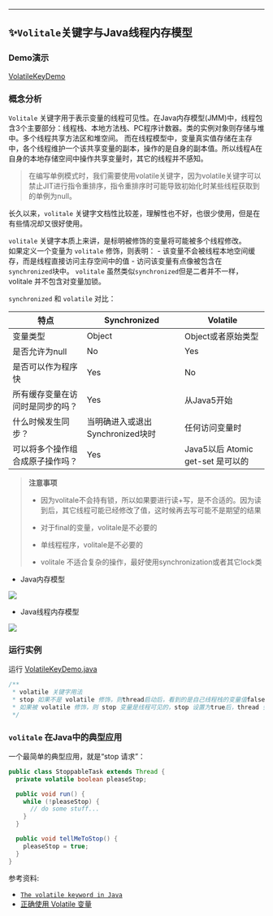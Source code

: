 


--------------------------------------------------------------------------------

## ✨```Volitale```关键字与Java线程内存模型

### Demo演示

[VolatileKeyDemo](https://github.com/Byron4j/fuckjava-thread-concurrency/blob/master/src/main/java/org/byron4j/fuckjavathreadconcurrency/volatiletest/VolatileKeyDemo.java)

### 概念分析

  ```Volitale``` 关键字用于表示变量的线程可见性。在Java内存模型(JMM)中，线程包含3个主要部分：线程栈、本地方法栈、PC程序计数器。类的实例对象则存储与堆中。多个线程共享方法区和堆空间。
而在线程模型中，变量真实值存储在主存中，各个线程维护一个该共享变量的副本，操作的是自身的副本值。所以线程A在自身的本地存储空间中操作共享变量时，其它的线程并不感知。

>在编写单例模式时，我们需要使用volatile关键字，因为volatile关键字可以禁止JIT进行指令重排序，指令重排序时可能导致初始化时某些线程获取到的单例为null。

  长久以来，```volitale``` 关键字文档性比较差，理解性也不好，也很少使用，但是在有些情况却又很好使用。
  
 ```volitale``` 关键字本质上来讲，是标明被修饰的变量将可能被多个线程修改。  
 如果定义一个变量为 ```volitale``` 修饰，则表明：
    - 该变量不会被线程本地空间缓存，而是线程直接访问主存空间中的值
    - 访问该变量有点像被包含在```synchronized```块中。
 ```volitale``` 虽然类似```synchronized```但是二者并不一样，volitale 并不包含对变量加锁。
 
  ```synchronized``` 和 ```volatile``` 对比：

|特点|Synchronized|Volatile|  
|----|----|----|
|变量类型|Object|Object或者原始类型|  
|是否允许为null|No|Yes|
|是否可以作为程序快|Yes|No|
|所有缓存变量在访问时是同步的吗？|Yes|从Java5开始|
|什么时候发生同步？|当明确进入或退出Synchronized块时|任何访问变量时|
|可以将多个操作组合成原子操作吗？|Yes|Java5以后 Atomic get-set 是可以的|


>**注意事项**
>
>- 因为volitale不会持有锁，所以如果要进行读+写，是不合适的。因为读到后，其它线程可能已经修改了值，这时候再去写可能不是期望的结果
>
>- 对于final的变量，volitale是不必要的
>
>- 单线程程序，volitale是不必要的
>
>- volitale 不适合复杂的操作，最好使用synchronization或者其它lock类

- Java内存模型

![](1-jmm.jpg)

- Java线程内存模型

![](1-jmm2.jpg)

### 运行实例

运行 [VolatileKeyDemo.java](https://github.com/Byron4j/fuckjava-thread-concurrency/blob/master/src/main/java/org/byron4j/fuckjavathreadconcurrency/volatiletest/VolatileKeyDemo.java)

```java
/**
 * volatile 关键字用法
 * stop 如果不是 volatile 修饰，则thread启动后，看到的是自己线程栈的变量值false，陷入死循环；
 * 如果被 volatile 修饰，则 stop 变量是线程可见的，stop 设置为true后，thread 会退出 while 循环
 */
```



### ```volitale``` 在Java中的典型应用

一个最简单的典型应用，就是“stop 请求”：

```java
public class StoppableTask extends Thread {
  private volatile boolean pleaseStop;

  public void run() {
    while (!pleaseStop) {
      // do some stuff...
    }
  }

  public void tellMeToStop() {
    pleaseStop = true;
  }
}
```


参考资料:

- [```The volatile keyword in Java```](https://www.javamex.com/tutorials/synchronization_volatile.shtml)
- [正确使用 Volatile 变量](https://www.ibm.com/developerworks/cn/java/j-jtp06197.html)

